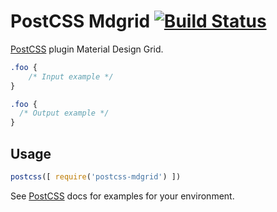 # PostCSS Mdgrid [![Build Status][ci-img]][ci]

[PostCSS] plugin Material Design Grid.

[PostCSS]: https://github.com/postcss/postcss
[ci-img]:  https://travis-ci.org/frm-adiputra/postcss-mdgrid.svg
[ci]:      https://travis-ci.org/frm-adiputra/postcss-mdgrid

```css
.foo {
    /* Input example */
}
```

```css
.foo {
  /* Output example */
}
```

## Usage

```js
postcss([ require('postcss-mdgrid') ])
```

See [PostCSS] docs for examples for your environment.
